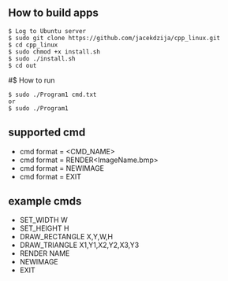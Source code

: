 ## How to build apps
```
$ Log to Ubuntu server
$ sudo git clone https://github.com/jacekdzija/cpp_linux.git 
$ cd cpp_linux
$ sudo chmod +x install.sh
$ sudo ./install.sh
$ cd out
```
#$ How to run
```
$ sudo ./Program1 cmd.txt
or 
$ sudo ./Program1
```
## supported cmd
* cmd format = <CMD_NAME><SPACE><Number1><SPACE><NumberN>
* cmd format = RENDER<SPACE><ImageName.bmp>
* cmd format = NEWIMAGE
* cmd format = EXIT

## example cmds 
* SET_WIDTH W
* SET_HEIGHT H
* DRAW_RECTANGLE X,Y,W,H
* DRAW_TRIANGLE X1,Y1,X2,Y2,X3,Y3
* RENDER NAME
* NEWIMAGE
* EXIT
